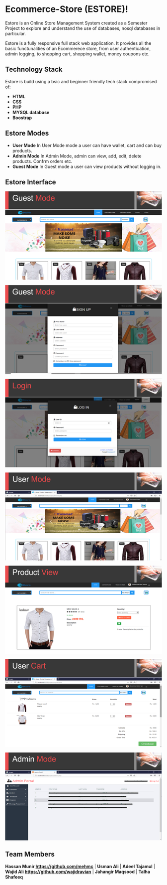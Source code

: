 ﻿# Ecommerce-Store (ESTORE)!

Estore is an Online Store Management System created as a Semester Project to explore and understand the use of databases, nosql databases in particular.

Estore is a fully responsive full stack web application. It provides all the basic functunalities of an Ecommerece store, from user authentication, admin logging, to shopping cart, shopping wallet, money coupons etc.

## Technology Stack

Estore is build using a bsic and beginner friendly tech stack compromised of:

- **HTML**
- **CSS**
- **PHP**
- **MYSQL database**
- **Boostrap**

## Estore Modes

- **User Mode**
  In User Mode mode a user can have wallet, cart and can buy products.
- **Admin Mode**
  In Admin Mode, admin can view, add, edit, delete products.
  Confrm orders etc.
- **Guest Mode**
  In Guest mode a user can view products without logging in.

## Estore Interface

![Estore Guest Mode Interface](README_IMAGES/guest_mode.png)

![Estore Signup Interface](README_IMAGES/signup.png)

![Estore Login Interface](README_IMAGES/login.png)

![Estore User Mode Interface](README_IMAGES/user_mode.png)

![Estore Product View Interface](README_IMAGES/product_view.png)

![Estore Cart Interface](README_IMAGES/cart.png)

![Estore Admin Mode Interface](README_IMAGES/admin_mode.png)


## Team Members
**Hassan Munir https://github.com/mehmc** | **Usman Ali** | **Adeel Tajamul** | **Wajid Ali https://github.com/wajidravian** | **Jahangir Maqsood** | **Talha Shafeeq**
